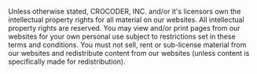Unless otherwise stated, CROCODER, INC. and/or it's licensors own the intellectual property rights for all material on our websites. All intellectual property rights are reserved. You may view and/or print pages from our websites for your own personal use subject to restrictions set in these terms and conditions. You must not sell, rent or sub-license material from our websites and redistribute content from our websites (unless content is specifically made for redistribution).